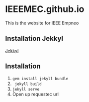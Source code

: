 # IEEEMEC.github.io
This is the website for IEEE Empneo

## Installation Jekkyl

[Jekkyl](https://jekyllrb.com/docs/installation/)

## Installation

1.  `gem install jekyll bundle `
2.  ` jekyll build`
3. `jekyll serve`
4. Open up requestec url
